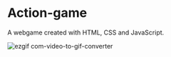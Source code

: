 # Action-game

A webgame created with HTML, CSS and JavaScript.

![ezgif com-video-to-gif-converter](https://github.com/s3nsh1-dev/VanillaWebProjects/assets/67783583/26df245d-a90c-47a7-b1f6-ebca3b66915e)
